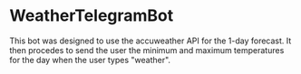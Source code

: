 # WeatherTelegramBot
This bot was designed to use the accuweather API for the 1-day forecast. It then procedes to send the user the minimum and maximum temperatures for the day when the user types "weather".
